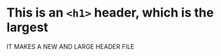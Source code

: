 # This is an `<h1>` header, which is the largest



















IT MAKES A NEW AND LARGE HEADER FILE
